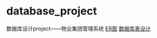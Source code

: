 # database_project
数据库设计project——物业集团管理系统
[ER图](https://www.processon.com/diagraming/5c1c5ce6e4b0b71ee503f6cf)
[数据库表设计](https://www.processon.com/diagraming/5c25aaa9e4b0beb24860148c)
